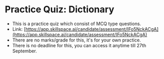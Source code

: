 # Practice Quiz: Dictionary

* This is a practice quiz which consist of MCQ type questions.
* Link: [https://app.skillspace.ai/candidate/assessment/IFo5NckACgA](https://app.skillspace.ai/candidate/assessment/IFo5NckACgA)
* There are no marks/grade for this, it's for your own practice.
* There is no deadline for this, you can access it anytime till 27th September.

